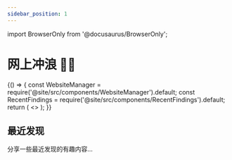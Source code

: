 ```yaml
---
sidebar_position: 1
---
```


import BrowserOnly from '@docusaurus/BrowserOnly';

# 网上冲浪 🏄‍♂️

<BrowserOnly>
{() => {
  const WebsiteManager = require('@site/src/components/WebsiteManager').default;
  const RecentFindings = require('@site/src/components/RecentFindings').default;
  return (
    <>
      <WebsiteManager />
      <RecentFindings />
    </>
  );
}}
</BrowserOnly>

## 最近发现
分享一些最近发现的有趣内容... 